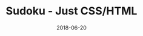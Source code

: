 ---
title: 'Sudoku - Just CSS/HTML'
description: 'Complete a sudoku puzzle without Javascript or server-side interaction.'
gametype: 'simple'
gameid: 35
date: 2018-06-20
tags: []
draft: false
type: 'games'
num19: [{'idx':1,'arr1':[1,2,3,4,5,6,7,8,9],'arr2':[1,2,3,4,5,6,7,8,9]},{'idx':2,'arr1':[1,2,3,4,5,6,7,8,9],'arr2':[1,2,3,4,5,6,7,8,9]},{'idx':3,'arr1':[1,2,3,4,5,6,7,8,9],'arr2':[1,2,3,4,5,6,7,8,9]},{'idx':4,'arr1':[1,2,3,4,5,6,7,8,9],'arr2':[1,2,3,4,5,6,7,8,9]},{'idx':5,'arr1':[1,2,3,4,5,6,7,8,9],'arr2':[1,2,3,4,5,6,7,8,9]},{'idx':6,'arr1':[1,2,3,4,5,6,7,8,9],'arr2':[1,2,3,4,5,6,7,8,9]},{'idx':7,'arr1':[1,2,3,4,5,6,7,8,9],'arr2':[1,2,3,4,5,6,7,8,9]},{'idx':8,'arr1':[1,2,3,4,5,6,7,8,9],'arr2':[1,2,3,4,5,6,7,8,9]},{'idx':9,'arr1':[1,2,3,4,5,6,7,8,9],'arr2':[1,2,3,4,5,6,7,8,9]}]
puzzle: [[0, 0, 0, 0, 0, 0, 0, 1, 8], [0, 5, 0, 9, 0, 4, 0, 0, 0], [0, 6, 7, 5, 0, 0, 3, 0, 0], [0, 7, 0, 0, 4, 0, 9, 0, 6], [0, 0, 2, 0, 7, 0, 0, 0, 0], [0, 3, 0, 0, 5, 0, 2, 0, 7], [0, 8, 6, 1, 0, 0, 7, 0, 0], [0, 9, 0, 4, 0, 2, 0, 0, 0], [0, 0, 0, 0, 0, 0, 0, 8, 3]]
layout: 'sudokucssstatic'
---